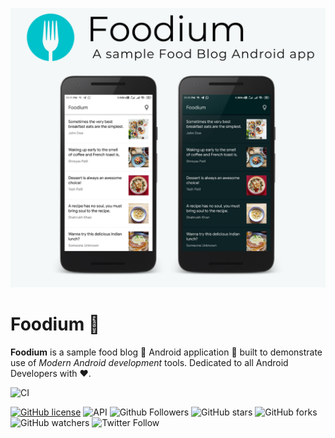 ![](FoodiumHeader.png)

# Foodium 🥣
**Foodium** is a sample food blog 🍲 Android application 📱 built to demonstrate use of *Modern Android development* tools. Dedicated to all Android Developers with ❤️.

![CI](https://github.com/PatilShreyas/Foodium/workflows/CI/badge.svg?branch=master)

[![GitHub license](https://img.shields.io/badge/License-MIT-blue.svg)](https://github.com/AkshayChordiya//blob/master/LICENSE)
![API](https://img.shields.io/badge/API-21%2B-brightgreen.svg)
![Github Followers](https://img.shields.io/github/followers/PatilShreyas?label=Follow&style=social)
![GitHub stars](https://img.shields.io/github/stars/PatilShreyas/LiveStream-kt?style=social)
![GitHub forks](https://img.shields.io/github/forks/PatilShreyas/LiveStream-kt?style=social)
![GitHub watchers](https://img.shields.io/github/watchers/PatilShreyas/LiveStream-kt?style=social)
![Twitter Follow](https://img.shields.io/twitter/follow/imShreyasPatil?label=Follow&style=social)
